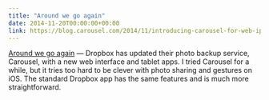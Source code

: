 ```yaml
---
title: "Around we go again"
date: 2014-11-20T00:00:00+00:00
link: https://blog.carousel.com/2014/11/introducing-carousel-for-web-ipad-and-android-tablet/
---
```

[Around we go again](https://blog.carousel.com/2014/11/introducing-carousel-for-web-ipad-and-android-tablet/) &mdash; 
 Dropbox has updated their photo backup service, Carousel, with a new web interface and tablet apps. I tried Carousel for a while, but it tries too hard to be clever with photo sharing and gestures on iOS. The standard Dropbox app has the same features and is much more straightforward.
